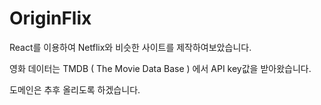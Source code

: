 # OriginFlix

React를 이용하여 Netflix와 비슷한 사이트를 제작하여보았습니다.

영화 데이터는 TMDB ( The Movie Data Base ) 에서 API key값을 받아왔습니다.

도메인은 추후 올리도록 하겠습니다.